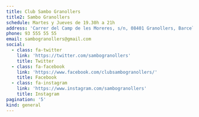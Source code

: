```yaml
---
title: Club Sambo Granollers
title2: Sambo Granollers
schedule: Martes y Jueves de 19.30h a 21h
address: 'Carrer del Camp de les Moreres, s/n, 08401 Granollers, Barcelona'
phone: 93 555 55 55
email: sambogranollers@gmail.com
social:
  - class: fa-twitter
    link: 'https://twitter.com/sambogranollers'
    title: Twitter
  - class: fa-facebook
    link: 'https://www.facebook.com/clubsambogranollers/'
    title: Facebook
  - class: fa-instagram
    link: 'https://www.instagram.com/sambogranollers'
    title: Instagram
pagination: '5'
kind: general
---
```



